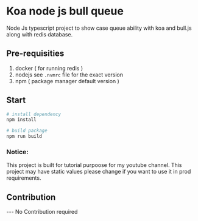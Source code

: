 # Koa node js bull queue

Node Js typescript project to show case queue ability with koa and bull.js along with redis database.

## Pre-requisities

1. docker ( for running redis )
2. nodejs see `.nvmrc` file for the exact version
3. npm ( package manager default version )


## Start


```bash
# install dependency
npm install
```

```bash
# build package
npm run build
```

### Notice:

This project is built for tutorial purpoose for my youtube channel. This project may have static values please change if you want to use it in prod requirements.


## Contribution

--- No Contribution required
